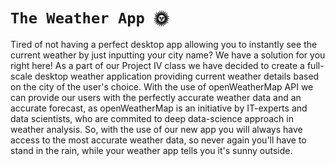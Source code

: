 # `The Weather App 🌞`
Tired of not having a perfect desktop app allowing you to instantly see the current weather by just inputting your city name?
We have a solution for you right here!
As a part of our Project IV class we have decided to create a full-scale desktop weather application providing current weather details based on the city of the user's choice.
With the use of openWeatherMap API we can provide our users with the perfectly accurate weather data and an accurate forecast, as openWeatherMap is an initiative by IT-experts and data scientists, who are commited to deep data-science approach in weather analysis.
So, with the use of our new app you will always have access to the most accurate weather data, so never again you'll have to stand in the rain, while your weather app tells you it's sunny outside. 
